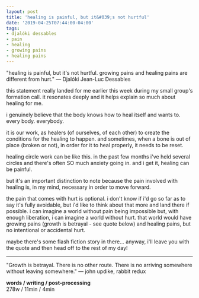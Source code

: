 ```yaml
---
layout: post
title: 'healing is painful, but it&#039;s not hurtful'
date: '2019-04-25T07:44:00-04:00'
tags:
- djalóki dessables
- pain
- healing
- growing pains
- healing pains
--- 
```


"healing is painful, but it's not hurtful. growing pains and healing pains are different from hurt." — Djalóki Jean-Luc Dessables

this statement really landed for me earlier this week during my small group's formation call. it resonates deeply and it helps explain so much about healing for me. 

i genuinely believe that the body knows how to heal itself and wants to. every body. everybody. 

it is our work, as healers (of ourselves, of each other) to create the conditions for the healing to happen. and sometimes, when a bone is out of place (broken or not), in order for it to heal properly, it needs to be reset. 

healing circle work can be like this. in the past few months i've held several circles and there's often SO much anxiety going in. and i get it, healing can be painful. 

but it's an important distinction to note because the pain involved with healing is, in my mind, necessary in order to move forward. 

the pain that comes with hurt is optional. i don't know if i'd go so far as to say it's fully avoidable, but i'd like to think about that more and land there if possible. i can imagine a world without pain being impossible but, with enough liberation, i can imagine a world without hurt. that world would have growing pains (growth is betrayal - see quote below) and healing pains, but no intentional or accidental hurt. 

maybe there's some flash fiction story in there... anyway, i'll leave you with the quote and then head off to the rest of my day!

---

"Growth is betrayal. There is no other route. There is no arriving somewhere without leaving somewhere." — john updike, rabbit redux

<!-- hyperlink bank -->


<!-- &#042; = asterisk -->
<!-- &#039; = single quote '-->

**words / writing / post-processing**  
278w / 11min / 4min